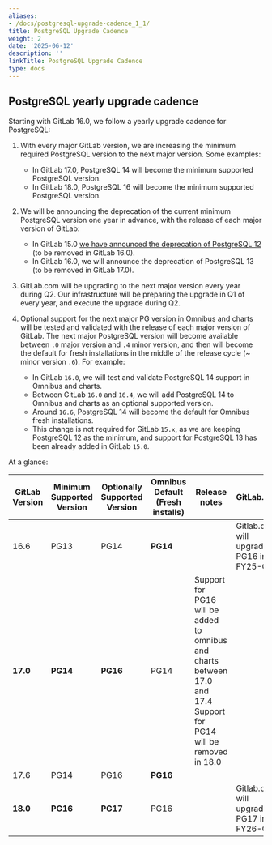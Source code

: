 ```yaml
---
aliases:
- /docs/postgresql-upgrade-cadence_1_1/
title: PostgreSQL Upgrade Cadence
weight: 2
date: '2025-06-12'
description: ''
linkTitle: PostgreSQL Upgrade Cadence
type: docs
---
```


## PostgreSQL yearly upgrade cadence

Starting with GitLab 16.0, we follow a yearly upgrade cadence for PostgreSQL:

1. With every major GitLab version, we are increasing the minimum required PostgreSQL version to the next major version. Some examples:
   - In GitLab 17.0, PostgreSQL 14 will become the minimum supported PostgreSQL version.
   - In GitLab 18.0, PostgreSQL 16 will become the minimum supported PostgreSQL version.

1. We will be announcing the deprecation of the current minimum PostgreSQL version one year in advance, with the release of each major version of GitLab:

   - In GitLab 15.0 [we have announced the deprecation of PostgreSQL 12](https://gitlab.com/gitlab-org/gitlab/-/merge_requests/87016) (to be removed in GitLab 16.0).
   - In GitLab 16.0, we will announce the deprecation of PostgreSQL 13 (to be removed in GitLab 17.0).

1. GitLab.com will be upgrading to the next major version every year during Q2. Our infrastructure will be preparing the upgrade in Q1 of every year, and execute the upgrade during Q2.

1. Optional support for the next major PG version in Omnibus and charts will be tested and validated with the release of each major version of GitLab. The next major PostgreSQL version will become available between `.0` major version and `.4` minor version, and then will become the default for fresh installations in the middle of the release cycle (\~ minor version `.6`). For example:

   - In GitLab `16.0`, we will test and validate PostgreSQL 14 support in Omnibus and charts.
   - Between GitLab `16.0` and `16.4`, we will add PostgreSQL 14 to Omnibus and charts as an optional supported version.
   - Around `16.6`, PostgreSQL 14 will become the default for Omnibus fresh installations.
   - This change is not required for GitLab `15.x`, as we are keeping PostgreSQL 12 as the minimum, and support for PostgreSQL 13 has been already added in GitLab `15.0`.

At a glance:

| GitLab Version | Minimum Supported Version | Optionally Supported Version | Omnibus Default (Fresh installs) | Release notes | GitLab.com |
|----------------|---------------------------|------------------------------|----------------------------------|---------------|------------|
|     16.6       |         PG13              |           PG14               |    **PG14**                      |  | Gitlab.com will upgrade to PG16 in FY25-Q2 |
|   **17.0**     |       **PG14**            |         **PG16**             |      PG14                        | Support for PG16 will be added to omnibus and charts between 17.0 and 17.4<br />Support for PG14 will be removed in 18.0 | |
|     17.6       |         PG14              |           PG16               |    **PG16**                      |  | |
|   **18.0**     |       **PG16**            |         **PG17**             |      PG16                        |  | Gitlab.com will upgrade to PG17 in FY26-Q2 |
